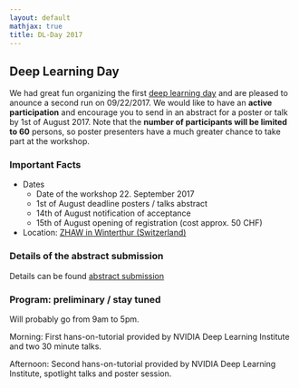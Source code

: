 ```yaml
---
layout: default
mathjax: true
title: DL-Day 2017
---
```


## Deep Learning Day

We had great fun organizing the first [deep learning day](https://sites.google.com/site/sdsdlday2016/) and are pleased to anounce a second run on 09/22/2017. We would like to have an **active participation** and encourage you to send in an abstract for a poster or talk by 1st of August 2017. Note that the **number of participants will be limited to 60** persons, so poster presenters have a much greater chance to take part at the workshop.

### Important Facts
* Dates 
  * Date of the workshop 22. September 2017
  * 1st of August deadline posters / talks abstract
  * 14th of August notification of acceptance 
  * 15th of August opening of registration (cost approx. 50 CHF)
* Location: [ZHAW in Winterthur (Switzerland)](https://www.google.com/maps/place/47%C2%B029'48.6%22N+8%C2%B043'48.0%22E/@47.496818,8.730752,18z/data=!4m5!3m4!1s0x0:0x0!8m2!3d47.496828!4d8.73?hl=en-US)

### Details of the abstract submission
Details can be found [abstract submission](abstract)


### Program: preliminary / stay tuned
Will probably go from 9am to 5pm.

Morning: First hans-on-tutorial provided by NVIDIA Deep Learning Institute and two 30 minute talks.

Afternoon: Second hans-on-tutorial provided by NVIDIA Deep Learning Institute, spotlight talks and poster session.
